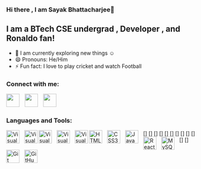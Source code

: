 ### Hi there , I am Sayak Bhattacharjee👋

## I am a BTech CSE undergrad , Developer , and Ronaldo fan!

- 🌱 I am currently exploring new things :relaxed:
- 😄 Pronouns: He/Him
- ⚡ Fun fact: I love to play cricket and watch Football

### Connect with me:

[<img src="https://cdn.jsdelivr.net/gh/devicons/devicon/icons/linkedin/linkedin-original.svg" width="35px" style="padding-right:10px"/>](https://www.linkedin.com/in/sayak-bhattacharjee-0999341b4/)
[<img src="https://cdn.jsdelivr.net/gh/devicons/devicon/icons/facebook/facebook-original.svg" width="35px" style="padding-right:10px"/>](https://www.facebook.com/sayak.bhattacharya.161)
[<img src="https://cdn.jsdelivr.net/gh/devicons/devicon/icons/twitter/twitter-original.svg" width="35px" style="padding-right:10px"/>](https://twitter.com/Sayak_187)

### Languages and Tools:

[<img align="left" alt="Visual Studio Code" width="35px" src="https://cdn.jsdelivr.net/gh/devicons/devicon/icons/vscode/vscode-original.svg" style="padding-right:10px;" />]
[<img align="left" alt="Visual Studio Code" width="35px" src="https://cdn.jsdelivr.net/gh/devicons/devicon/icons/cplusplus/cplusplus-original.svg" />]
[<img align="left" alt="Visual Studio Code" width="35px" src="https://cdn.jsdelivr.net/gh/devicons/devicon/icons/python/python-original.svg" style="padding-right:10px;" />]
[<img align="left" alt="Visual Studio Code" width="35px" src="https://cdn.jsdelivr.net/gh/devicons/devicon/icons/c/c-original.svg" style="padding-right:10px;" />]
[<img align="left" alt="Visual Studio Code" width="35px" src="https://cdn.jsdelivr.net/gh/devicons/devicon/icons/opencv/opencv-original.svg" />]
[<img align="left" alt="HTML5" width="35px" src="https://cdn.jsdelivr.net/gh/devicons/devicon/icons/html5/html5-original.svg" style="padding-right:10px;" />]
[<img align="left" alt="CSS3" width="35px" src="https://cdn.jsdelivr.net/gh/devicons/devicon/icons/css3/css3-original.svg" style="padding-right:10px;" />]
[<img align="left" alt="JavaScript" width="35px" src="https://cdn.jsdelivr.net/gh/devicons/devicon/icons/javascript/javascript-original.svg" style="padding-right:10px;" />]
[<img align="left" alt="React" width="35px" src="https://cdn.jsdelivr.net/gh/devicons/devicon/icons/react/react-original.svg" style="padding-right:10px;" />]
[<img align="left" alt="MySQL" width="35px" src="https://cdn.jsdelivr.net/gh/devicons/devicon/icons/mysql/mysql-original.svg" style="padding-right:10px;" />]
[<img align="left" alt="Git" width="35px" src="https://cdn.jsdelivr.net/gh/devicons/devicon/icons/git/git-original.svg" style="padding-right:10px;" />]
[<img align="left" alt="GitHub" width="35px" src="https://user-images.githubusercontent.com/3369400/139447912-e0f43f33-6d9f-45f8-be46-2df5bbc91289.png" style="padding-right:10px;" />]

<br />
<br />
